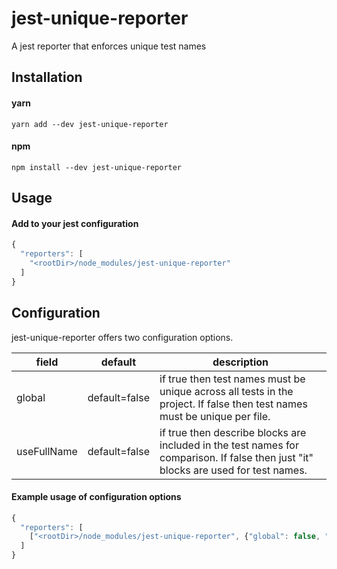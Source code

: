 # jest-unique-reporter
A jest reporter that enforces unique test names

## Installation

#### yarn
```shell
yarn add --dev jest-unique-reporter
```

#### npm
```shell
npm install --dev jest-unique-reporter
```

## Usage

#### Add to your jest configuration
```javascript
{
  "reporters": [
    "<rootDir>/node_modules/jest-unique-reporter"
  ]
}
```

## Configuration
jest-unique-reporter offers two configuration options.

|field|default|description|
|---|---|---|
|global|default=false|if true then test names must be unique across all tests in the project. If false then test names must be unique per file.|
|useFullName|default=false|if true then describe blocks are included in the test names for comparison. If false then just "it" blocks are used for test names.|

#### Example usage of configuration options
```javascript
{
  "reporters": [
    ["<rootDir>/node_modules/jest-unique-reporter", {"global": false, "useFullName": false}]
  ]
}
```

